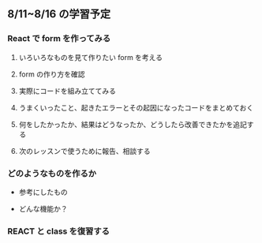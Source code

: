 ## 8/11~8/16 の学習予定

### React で form を作ってみる

1. いろいろなものを見て作りたい form を考える

2. form の作り方を確認

3. 実際にコードを組み立ててみる

4. うまくいったこと、起きたエラーとその起因になったコードをまとめておく

5. 何をしたかったか、結果はどうなったか、どうしたら改善できたかを追記する

6. 次のレッスンで使うために報告、相談する

### どのようなものを作るか

- 参考にしたもの

- どんな機能か？

### REACT と class を復習する

